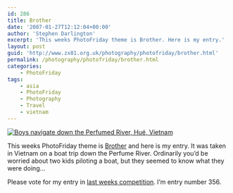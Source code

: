 ```yaml
---
id: 286
title: Brother
date: '2007-01-27T12:12:04+00:00'
author: 'Stephen Darlington'
excerpt: 'This weeks PhotoFriday theme is Brother. Here is my entry.'
layout: post
guid: 'http://www.zx81.org.uk/photography/photofriday/brother.html'
permalink: /photography/photofriday/brother.html
categories:
    - PhotoFriday
tags:
    - asia
    - PhotoFriday
    - Photography
    - Travel
    - vietnam
---
```


[![Boys navigate down the Perfumed River, Hué, Vietnam](https://i0.wp.com/farm6.staticflickr.com/5522/10817445975_83ab905de8.jpg?resize=500%2C333)](http://www.flickr.com/photos/stephendarlington/10817445975/ "Boys navigate down the Perfumed River, Hué, Vietnam by stephendarlington, on Flickr")

This weeks PhotoFriday theme is [Brother](http://www.photofriday.com/archives/challenge/000636.php "PhotoFriday: Brother") and here is my entry. It was taken in Vietnam on a boat trip down the Perfume River. Ordinarily you’d be worried about two kids piloting a boat, but they seemed to know what they were doing…

Please vote for my entry in [last weeks competition](http://www.photofriday.com/linkviewer.php?id=634 "PhotoFriday: Fast"). I’m entry number 356.